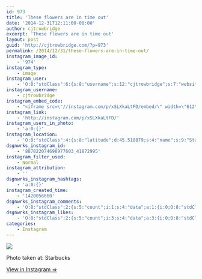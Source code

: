 ```yaml
---
id: 973
title: 'These flowers are in time out'
date: '2014-12-31T12:11:00-08:00'
author: cjtrowbridge
excerpt: 'These flowers are in time out'
layout: post
guid: 'http://cjtrowbridge.com/?p=973'
permalink: /2014/12/31/these-flowers-are-in-time-out/
instagram_image_id:
    - '974'
instagram_type:
    - image
instagram_user:
    - 'O:8:"stdClass":6:{s:8:"username";s:12:"cjtrowbridge";s:7:"website";s:0:"";s:15:"profile_picture";s:103:"https://igcdn-photos-f-a.akamaihd.net/hphotos-ak-xpa1/t51.2885-19/925559_452430704897917_67836701_a.jpg";s:9:"full_name";s:13:"CJ Trowbridge";s:3:"bio";s:0:"";s:2:"id";s:8:"41872995";}'
instagram_username:
    - cjtrowbridge
instagram_embed_code:
    - "<iframe src=\"//instagram.com/p/xSLXkaLtFD/embed/\" width=\"612\" height=\"710\" frameborder=\"0\" scrolling=\"no\" allowtransparency=\"true\"></iframe>\n"
instagram_link:
    - 'http://instagram.com/p/xSLXkaLtFD/'
instagram_users_in_photo:
    - 'a:0:{}'
instagram_location:
    - 'O:8:"stdClass":4:{s:8:"latitude";d:45.518879;s:4:"name";s:9:"Starbucks";s:9:"longitude";d:-122.679291;s:2:"id";i:5594313;}'
dsgnwrks_instagram_id:
    - '887822074698977603_41872995'
instagram_filter_used:
    - Normal
instagram_attribution:
    - ''
dsgnwrks_instagram_hashtags:
    - 'a:0:{}'
instagram_created_time:
    - '1420056660'
dsgnwrks_instagram_comments:
    - 'O:8:"stdClass":2:{s:5:"count";i:1;s:4:"data";a:1:{i:0;O:8:"stdClass":4:{s:12:"created_time";s:10:"1420089828";s:4:"text";s:5:"#jail";s:4:"from";O:8:"stdClass":4:{s:8:"username";s:17:"if_ckinglovemusic";s:15:"profile_picture";s:107:"https://igcdn-photos-d-a.akamaihd.net/hphotos-ak-xaf1/t51.2885-19/10919127_446007362220099_1370616592_a.jpg";s:2:"id";s:10:"1476718804";s:9:"full_name";s:3:"Ian";}s:2:"id";s:18:"888100306295902524";}}}'
dsgnwrks_instagram_likes:
    - 'O:8:"stdClass":2:{s:5:"count";i:3;s:4:"data";a:3:{i:0;O:8:"stdClass":4:{s:8:"username";s:9:"nazghoul_";s:15:"profile_picture";s:105:"https://igcdn-photos-d-a.akamaihd.net/hphotos-ak-frc/t51.2885-19/10543542_838637796174611_151210582_a.jpg";s:2:"id";s:8:"19523293";s:9:"full_name";s:12:"Jake Cabrera";}i:1;O:8:"stdClass":4:{s:8:"username";s:10:"buland1174";s:15:"profile_picture";s:107:"https://igcdn-photos-e-a.akamaihd.net/hphotos-ak-xaf1/t51.2885-19/10665544_591929977579380_1967453103_a.jpg";s:2:"id";s:9:"263708446";s:9:"full_name";s:13:"Justin Buland";}i:2;O:8:"stdClass":4:{s:8:"username";s:8:"dizzleme";s:15:"profile_picture";s:84:"https://instagramimages-a.akamaihd.net/profiles/profile_12340414_75sq_1358478611.jpg";s:2:"id";s:8:"12340414";s:9:"full_name";s:4:"Tony";}}}'
categories:
    - Instagram
---
```


[![](http://blog.cjtrowbridge.com/wp-content/uploads/2014/12/10882061_437487896408671_362688777_n3.jpg)](http://instagram.com/p/xSLXkaLtFD/)

Photo taken at: Starbucks

[View in Instagram ⇒](http://instagram.com/p/xSLXkaLtFD/)